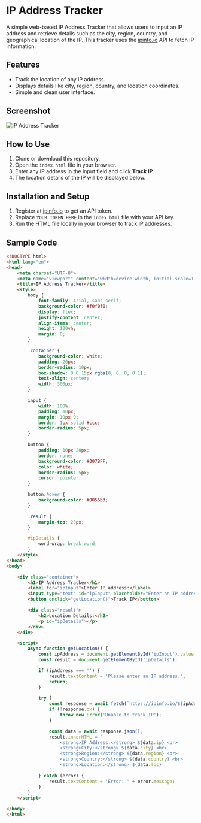 # IP Address Tracker

A simple web-based IP Address Tracker that allows users to input an IP address and retrieve details such as the city, region, country, and geographical location of the IP. This tracker uses the [ipinfo.io](https://ipinfo.io/) API to fetch IP information.

## Features

- Track the location of any IP address.
- Displays details like city, region, country, and location coordinates.
- Simple and clean user interface.

## Screenshot

![IP Address Tracker](https://ibb.co/QNqxknj)

## How to Use

1. Clone or download this repository.
2. Open the `index.html` file in your browser.
3. Enter any IP address in the input field and click **Track IP**.
4. The location details of the IP will be displayed below.

## Installation and Setup

1. Register at [ipinfo.io](https://ipinfo.io/) to get an API token.
2. Replace `YOUR_TOKEN_HERE` in the `index.html` file with your API key.
3. Run the HTML file locally in your browser to track IP addresses.

## Sample Code

```html
<!DOCTYPE html>
<html lang="en">
<head>
    <meta charset="UTF-8">
    <meta name="viewport" content="width=device-width, initial-scale=1.0">
    <title>IP Address Tracker</title>
    <style>
        body {
            font-family: Arial, sans-serif;
            background-color: #f0f0f0;
            display: flex;
            justify-content: center;
            align-items: center;
            height: 100vh;
            margin: 0;
        }

        .container {
            background-color: white;
            padding: 20px;
            border-radius: 10px;
            box-shadow: 0 0 15px rgba(0, 0, 0, 0.1);
            text-align: center;
            width: 300px;
        }

        input {
            width: 100%;
            padding: 10px;
            margin: 10px 0;
            border: 1px solid #ccc;
            border-radius: 5px;
        }

        button {
            padding: 10px 20px;
            border: none;
            background-color: #007BFF;
            color: white;
            border-radius: 5px;
            cursor: pointer;
        }

        button:hover {
            background-color: #0056b3;
        }

        .result {
            margin-top: 20px;
        }

        #ipDetails {
            word-wrap: break-word;
        }
    </style>
</head>
<body>

    <div class="container">
        <h1>IP Address Tracker</h1>
        <label for="ipInput">Enter IP address:</label>
        <input type="text" id="ipInput" placeholder="Enter an IP address">
        <button onclick="getLocation()">Track IP</button>

        <div class="result">
            <h2>Location Details:</h2>
            <p id="ipDetails"></p>
        </div>
    </div>

    <script>
        async function getLocation() {
            const ipAddress = document.getElementById('ipInput').value;
            const result = document.getElementById('ipDetails');

            if (ipAddress === '') {
                result.textContent = 'Please enter an IP address.';
                return;
            }

            try {
                const response = await fetch(`https://ipinfo.io/${ipAddress}/json?token=YOUR_TOKEN_HERE`);
                if (!response.ok) {
                    throw new Error('Unable to track IP');
                }

                const data = await response.json();
                result.innerHTML = `
                    <strong>IP Address:</strong> ${data.ip} <br>
                    <strong>City:</strong> ${data.city} <br>
                    <strong>Region:</strong> ${data.region} <br>
                    <strong>Country:</strong> ${data.country} <br>
                    <strong>Location:</strong> ${data.loc}
                `;
            } catch (error) {
                result.textContent = 'Error: ' + error.message;
            }
        }
    </script>

</body>
</html>
























